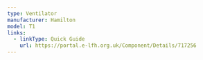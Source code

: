 ```yaml
---
type: Ventilator
manufacturer: Hamilton
model: T1
links:
  - linkType: Quick Guide
    url: https://portal.e-lfh.org.uk/Component/Details/717256
---
```


